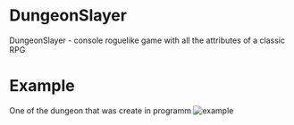 # DungeonSlayer
DungeonSlayer - console roguelike game with all the attributes of a classic RPG

# Example
One of the dungeon that was create in programm
![example](https://github.com/TakingAway/DungeonSlayer-roguelike/blob/master/Image/NewDungeon.png)
